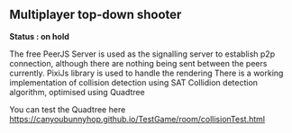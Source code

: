 ## **Multiplayer top-down shooter**

**Status : on hold**

The free PeerJS Server is used as the signalling server to establish p2p connection, although there are nothing being sent between the peers currently.
PixiJs library is used to handle the rendering
There is a working implementation of collision detection using SAT Collidion detection algorithm, optimised using Quadtree

You can test the Quadtree here https://canyoubunnyhop.github.io/TestGame/room/collisionTest.html

